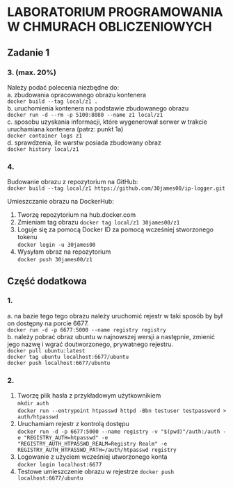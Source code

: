 # LABORATORIUM PROGRAMOWANIA W CHMURACH OBLICZENIOWYCH

## Zadanie 1

### 3. (max. 20%)  
Należy podać polecenia niezbędne do:  
a. zbudowania opracowanego obrazu kontenera  
`docker build --tag local/z1 .`  
b. uruchomienia kontenera na podstawie zbudowanego obrazu  
`docker run -d --rm -p 5100:8080 --name z1 local/z1`  
c. sposobu uzyskania informacji, które wygenerował serwer w trakcie uruchamiana kontenera
(patrz: punkt 1a)  
`docker container logs z1`  
d. sprawdzenia, ile warstw posiada zbudowany obraz  
`docker history local/z1`

### 4.
Budowanie obrazu z repozytorium na GitHub:  
`docker build --tag local/z1 https://github.com/30james00/ip-logger.git`

Umieszczanie obrazu na DockerHub:  
1. Tworzę repozytorium na hub.docker.com
2. Zmieniam tag obrazu
`docker tag local/z1 30james00/z1`  
3. Loguje się za pomocą Docker ID za pomocą wcześniej stworzonego tokenu  
`docker login -u 30james00` 
4. Wysyłam obraz na repozytorium  
`docker push 30james00/z1`

## Część dodatkowa

### 1.
a. na bazie tego tego obrazu należy uruchomić rejestr w taki sposób by był on dostępny na porcie 6677.  
`docker run -d -p 6677:5000 --name registry registry`  
b. należy pobrać obraz ubuntu w najnowszej wersji a następnie, zmienić jego nazwę i wgrać doutworzonego, prywatnego rejestru.  
`docker pull ubuntu:latest`  
`docker tag ubuntu localhost:6677/ubuntu`  
`docker push localhost:6677/ubuntu`

### 2.
1. Tworzę plik hasła z przykładowym użytkownikiem  
`mkdir auth`  
`docker run --entrypoint htpasswd httpd -Bbn testuser testpassword > auth/htpasswd`
2. Uruchamiam rejestr z kontrolą dostępu  
`docker run -d -p 6677:5000 --name registry -v "$(pwd)"/auth:/auth -e "REGISTRY_AUTH=htpasswd" -e "REGISTRY_AUTH_HTPASSWD_REALM=Registry Realm" -e REGISTRY_AUTH_HTPASSWD_PATH=/auth/htpasswd registry`
3. Logowanie z użyciem wcześniej utworzonego konta  
`docker login localhost:6677`
4. Testowe umieszczenie obrazu w rejestrze
`docker push localhost:6677/ubuntu`
